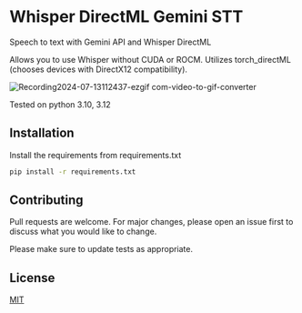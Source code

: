 # Whisper DirectML Gemini STT
 Speech to text with Gemini API and Whisper DirectML

 Allows you to use Whisper without CUDA or ROCM.
 Utilizes torch_directML (chooses devices with DirectX12 compatibility).

![Recording2024-07-13112437-ezgif com-video-to-gif-converter](https://github.com/user-attachments/assets/83c23680-48da-407e-b403-484edfb388d2)

Tested on python 3.10, 3.12

## Installation

Install the requirements from requirements.txt

```bash
pip install -r requirements.txt
```

## Contributing

Pull requests are welcome. For major changes, please open an issue first
to discuss what you would like to change.

Please make sure to update tests as appropriate.

## License

[MIT](https://choosealicense.com/licenses/mit/)
